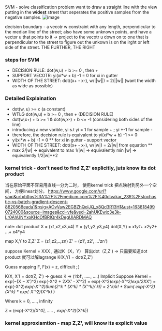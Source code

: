 SVM - solve classification problem 
want to draw a straight line with the view putting in the **widest** street that seperates the positive samples from the negative samples. 
![image](https://user-images.githubusercontent.com/90355504/144755453-3277dcea-808d-457e-b0b2-c1a70d8dbc02.png)

decision boundary - a vecotr w constraint with any length, perpendicular to the median line of the street; also have some unknown points, and have a vector u that points to it -> project to the vecotr u down on to one that is perpendicular to the street to figure out the unkown is on the irght or left side of the street. THE FURTHER, THE RIGHT

### steps for SVM 
- DECISION RULE: dot(w,u) + b >= 0 , then +
- SUPPORT VECOTR: yi(xi*w + b) -1 = 0 for xi in gutter 
- WIDTH OF THE STREET: dot((x+ - x-), w/||w||) = 2/||w|| (want the width as wide as possible)
### Detailed Explaination 
- dot(w, u) >= c (a constant) 
- WTLG dot(w,u) + b >= 0 , then + (DECISION RULE) 
- dot(w,x+) + b >= 1 & dot(w,x-) + b <= -1 (considering both sides of the line)
- introducing a new varible, yi s.t yi = 1 for sample + ; yi +-1 for sample -
- therefore, the decision rule is equivalent to yi(xi*w + b) -1 >= 0 
- yi(xi*w + b) -1 = 0 ** for xi in gutter - support vector
- WIDTH OF THE STREET: dot((x+ - x-), w/|w|) = 2/|w| from equation ** 
- max 2/|w| -> equivalent to max 1/|w| -> equivalently min |w| -> equivalently 1/2|w|**2




### kernel trick - don't need to find Z,Z' explicitly, juts know its dot product
当在原始平面不容易用直线一分为二时， 使用kernel trick 把点映射到另外一个空间， 方便linear划分。 
https://www.google.com/url?sa=i&url=https%3A%2F%2Fmedium.com%2F%40divakar_239%2Fstochastic-vs-batch-gradient-descent-8820568eada1&psig=AOvVaw2EGBZhQoIJQ_x8Qd3R13H1&ust=1638184990724000&source=images&cd=vfe&ved=2ahUKEwjc3e3k-Lr0AhUNYxoKHcOfBRIQr4kDegUIARDMAQ


note: dot product 
X = (x1,x2,x3,x4)
Y = (y1,y2,y3,y4)
dot(X,Y) = x1*y1+ x2*y2+ ...+ x4*y4

map X,Y to Z,Z'
Z = (z1,z2,..,zn)
Z' = (z1', z2', ...'zn')

suppose Kernel = XXX , 通过K（X，Y） 算出dot（Z,Z') -> 只需要知道dot product 就可以解lagrange 
K(X,Y) = dot(Z,Z') 

Guess mapping F, F(x) = z, difficult ;(

K(X, X’) = dot(Z, Z’)  -> guess K -> (‘rbf’, ….., ….)
Implicit 
         Suppose Kernel = exp(−(X − X’)^2)
         exp(-X^2 + 2*X*X’ - X’^2)
= exp(-X^2)*exp(-X’^2)*exp(2*X*X’)
= exp(-X^2)*exp(-X’^2)*Sum(2^k * (X^k) * (X’^k)/ k!)
= 2^k/k! * Sum( exp(-X^2)*(X^k) * exp(-X’^2)*(X’^k) )

Where k = 0, …., infinity


Z = (exp(-X^2)*(X^0),   …..  , exp(-X^2)*(X^k))

### kernel approxiamtion - map Z,Z', will know its explicit value
